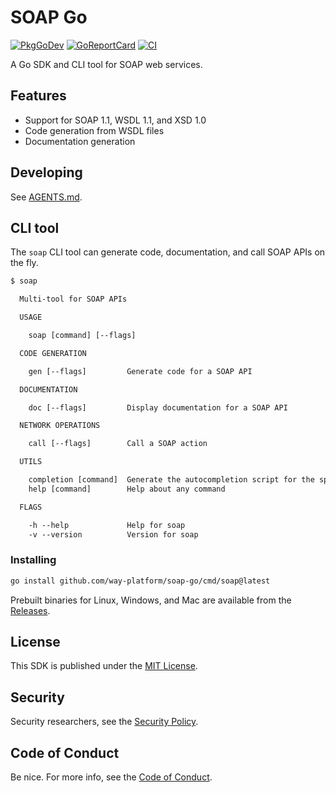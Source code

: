# SOAP Go

[![PkgGoDev](https://pkg.go.dev/badge/github.com/way-platform/soap-go)](https://pkg.go.dev/github.com/way-platform/soap-go)
[![GoReportCard](https://goreportcard.com/badge/github.com/way-platform/soap-go)](https://goreportcard.com/report/github.com/way-platform/soap-go)
[![CI](https://github.com/way-platform/soap-go/actions/workflows/release.yaml/badge.svg)](https://github.com/way-platform/soap-go/actions/workflows/release.yaml)

A Go SDK and CLI tool for SOAP web services.

## Features

- Support for SOAP 1.1, WSDL 1.1, and XSD 1.0
- Code generation from WSDL files
- Documentation generation

## Developing

See [AGENTS.md](./AGENTS.md).

## CLI tool

The `soap` CLI tool can generate code, documentation, and call SOAP APIs on the fly.

```bash
$ soap

  Multi-tool for SOAP APIs

  USAGE

    soap [command] [--flags]  

  CODE GENERATION

    gen [--flags]         Generate code for a SOAP API

  DOCUMENTATION

    doc [--flags]         Display documentation for a SOAP API

  NETWORK OPERATIONS

    call [--flags]        Call a SOAP action

  UTILS

    completion [command]  Generate the autocompletion script for the specified shell
    help [command]        Help about any command

  FLAGS

    -h --help             Help for soap
    -v --version          Version for soap
```

### Installing

```bash
go install github.com/way-platform/soap-go/cmd/soap@latest
```

Prebuilt binaries for Linux, Windows, and Mac are available from the [Releases](https://github.com/way-platform/soap-go/releases).

## License

This SDK is published under the [MIT License](./LICENSE).

## Security

Security researchers, see the [Security Policy](https://github.com/way-platform/soap-go?tab=security-ov-file#readme).

## Code of Conduct

Be nice. For more info, see the [Code of Conduct](https://github.com/way-platform/soap-go?tab=coc-ov-file#readme).
